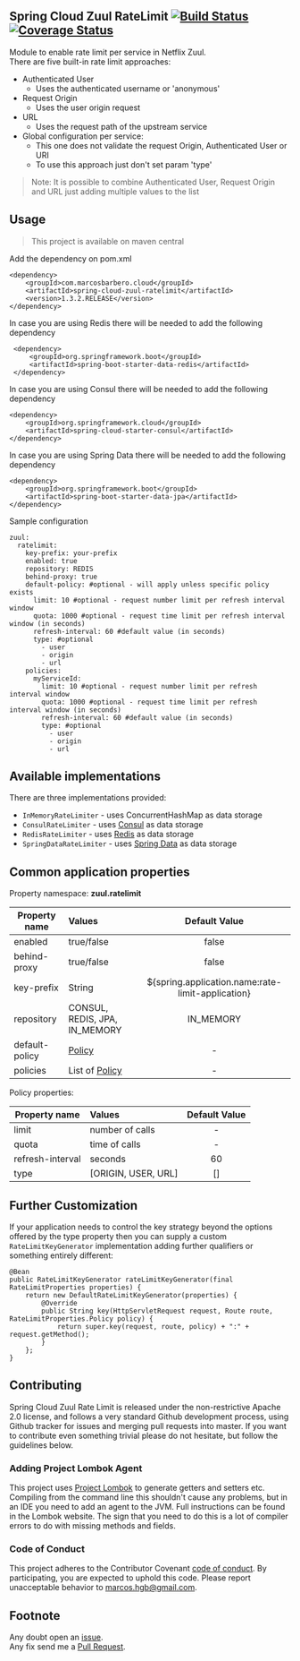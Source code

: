 Spring Cloud Zuul RateLimit [![Build Status](https://travis-ci.org/marcosbarbero/spring-cloud-zuul-ratelimit.svg?branch=master)](https://travis-ci.org/marcosbarbero/spring-cloud-zuul-ratelimit) [![Coverage Status](https://coveralls.io/repos/github/marcosbarbero/spring-cloud-zuul-ratelimit/badge.svg?branch=master)](https://coveralls.io/github/marcosbarbero/spring-cloud-zuul-ratelimit?branch=master)
---
Module to enable rate limit per service in Netflix Zuul.  
There are five built-in rate limit approaches:
 - Authenticated User
   - Uses the authenticated username or 'anonymous'
 - Request Origin 
   - Uses the user origin request
 - URL
   - Uses the request path of the upstream service
 - Global configuration per service: 
   - This one does not validate the request Origin, Authenticated User or URI
   - To use this approach just don't set param 'type'
   
>Note: It is possible to combine Authenticated User, Request Origin and URL just adding 
multiple values to the list

Usage
---
>This project is available on maven central

Add the dependency on pom.xml
```
<dependency>
    <groupId>com.marcosbarbero.cloud</groupId>
    <artifactId>spring-cloud-zuul-ratelimit</artifactId>
    <version>1.3.2.RELEASE</version>
</dependency>
```

In case you are using Redis there will be needed to add the following dependency
```
 <dependency>
     <groupId>org.springframework.boot</groupId>
     <artifactId>spring-boot-starter-data-redis</artifactId>
 </dependency>
```

In case you are using Consul there will be needed to add the following dependency
```
<dependency>
    <groupId>org.springframework.cloud</groupId>
    <artifactId>spring-cloud-starter-consul</artifactId>
</dependency>
```

In case you are using Spring Data there will be needed to add the following dependency
```
<dependency>
    <groupId>org.springframework.boot</groupId>
    <artifactId>spring-boot-starter-data-jpa</artifactId>
</dependency>
```

Sample configuration
```
zuul:
  ratelimit:
    key-prefix: your-prefix 
    enabled: true 
    repository: REDIS 
    behind-proxy: true
    default-policy: #optional - will apply unless specific policy exists
      limit: 10 #optional - request number limit per refresh interval window
      quota: 1000 #optional - request time limit per refresh interval window (in seconds)
      refresh-interval: 60 #default value (in seconds)
      type: #optional
        - user
        - origin
        - url
    policies:
      myServiceId:
        limit: 10 #optional - request number limit per refresh interval window
        quota: 1000 #optional - request time limit per refresh interval window (in seconds)
        refresh-interval: 60 #default value (in seconds)
        type: #optional
          - user
          - origin
          - url
```

Available implementations
---
There are three implementations provided:  
 * `InMemoryRateLimiter` - uses ConcurrentHashMap as data storage
 * `ConsulRateLimiter` - uses [Consul](https://www.consul.io/) as data storage
 * `RedisRateLimiter` - uses [Redis](https://redis.io/) as data storage
 * `SpringDataRateLimiter` - uses [Spring Data](https://projects.spring.io/spring-data-jpa/) as data storage
 
Common application properties
---
Property namespace: __zuul.ratelimit__

|Property name| Values |Default Value|
|-------------|:-------|:-------------:|
|enabled|true/false|false|
|behind-proxy|true/false|false|
|key-prefix|String|${spring.application.name:rate-limit-application}|
|repository|CONSUL, REDIS, JPA, IN_MEMORY|IN_MEMORY|
|default-policy|[Policy](https://github.com/marcosbarbero/spring-cloud-zuul-ratelimit/blob/master/spring-cloud-zuul-ratelimit-core/src/main/java/com/marcosbarbero/cloud/autoconfigure/zuul/ratelimit/config/properties/RateLimitProperties.java#L64)| - |
|policies|List of [Policy](https://github.com/marcosbarbero/spring-cloud-zuul-ratelimit/blob/master/spring-cloud-zuul-ratelimit-core/src/main/java/com/marcosbarbero/cloud/autoconfigure/zuul/ratelimit/config/properties/RateLimitProperties.java#L64)| - |

Policy properties:

|Property name| Values |Default Value|
|-------------|:-------|:-------------:|
|limit|number of calls| - |
|quota|time of calls| - |
|refresh-interval|seconds|60|
|type| [ORIGIN, USER, URL] | [] |

Further Customization
---

If your application needs to control the key strategy beyond the options offered by the type property then you can 
supply a custom `RateLimitKeyGenerator` implementation adding further qualifiers or something entirely different:

    @Bean
    public RateLimitKeyGenerator rateLimitKeyGenerator(final RateLimitProperties properties) {
        return new DefaultRateLimitKeyGenerator(properties) {
            @Override
            public String key(HttpServletRequest request, Route route, RateLimitProperties.Policy policy) {
                return super.key(request, route, policy) + ":" + request.getMethod();
            }
        };
    }


Contributing
---
Spring Cloud Zuul Rate Limit is released under the non-restrictive Apache 2.0 license, and follows a very 
standard Github development process, using Github tracker for issues and merging pull requests into master. 
If you want to contribute even something trivial please do not hesitate, but follow the guidelines below.

### Adding Project Lombok Agent
This project uses [Project Lombok](http://projectlombok.org/features/index.html)
to generate getters and setters etc. Compiling from the command line this
shouldn't cause any problems, but in an IDE you need to add an agent
to the JVM. Full instructions can be found in the Lombok website. The
sign that you need to do this is a lot of compiler errors to do with
missing methods and fields.

### Code of Conduct
This project adheres to the Contributor Covenant 
[code of conduct](https://github.com/marcosbarbero/spring-cloud-starter-zuul-ratelimit/blob/master/docs/code-of-conduct.adoc). 
By participating, you are expected to uphold this code. Please report unacceptable behavior to marcos.hgb@gmail.com.

Footnote
---
Any doubt open an [issue](https://github.com/marcosbarbero/spring-cloud-starter-zuul-ratelimit/issues).  
Any fix send me a [Pull Request](https://github.com/marcosbarbero/spring-cloud-starter-zuul-ratelimit/pulls).

